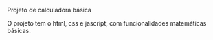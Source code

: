 Projeto de calculadora básica

O projeto tem o html, css e jascript, com funcionalidades matemáticas básicas.